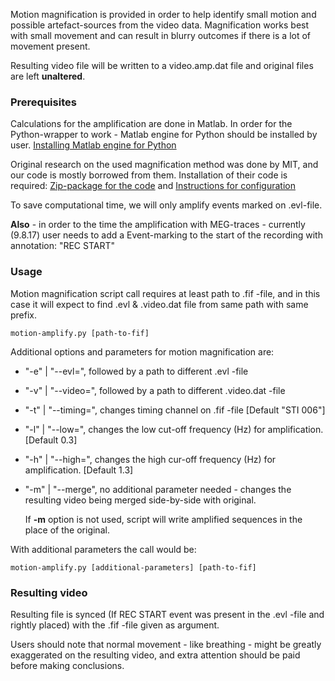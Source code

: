 Motion magnification is provided in order to help identify small motion and possible artefact-sources from the video data. Magnification works best with small movement and can result in blurry outcomes if there is a lot of movement present.

Resulting video file will be written to a video.amp.dat file and original files are left __unaltered__.

### Prerequisites
Calculations for the amplification are done in Matlab. In order for the Python-wrapper to work - Matlab engine for Python should be installed by user. [Installing Matlab engine for Python](X)

Original research on the used magnification method was done by MIT, and our code is mostly borrowed from them. Installation of their code is required: [Zip-package for the code](http://people.csail.mit.edu/nwadhwa/phase-video/PhaseBasedRelease_20131023.zip) and [Instructions for configuration](Y)


To save computational time, we will only amplify events marked on .evl-file.

**Also** - in order to the time the amplification with MEG-traces - currently (9.8.17) user needs to add a Event-marking to the start of the recording with annotation: "REC START"

### Usage
Motion magnification script call requires at least path to .fif -file, and in this case it will expect to find .evl & .video.dat file from same path with same prefix.

```
motion-amplify.py [path-to-fif]
```

Additional options and parameters for motion magnification are:
* "-e" | "--evl=", followed by a path to different .evl -file
* "-v" | "--video=", followed by a path to different .video.dat -file
* "-t" | "--timing=", changes timing channel on .fif -file [Default "STI 006"]
* "-l" | "--low=", changes the low cut-off frequency (Hz) for amplification. [Default 0.3]
* "-h" | "--high=", changes the high cur-off frequency (Hz) for amplification. [Default 1.3]
* "-m" | "--merge", no additional parameter needed - changes the resulting video being merged side-by-side with original.

   If **-m** option is not used, script will write amplified sequences in the place of the original.

With additional parameters the call would be:

```
motion-amplify.py [additional-parameters] [path-to-fif]
```

### Resulting video
Resulting file is synced (If REC START event was present in the .evl -file and rightly placed) with the .fif -file given as argument.

Users should note that normal movement - like breathing - might be greatly exaggerated on the resulting video, and extra attention should be paid before making conclusions.